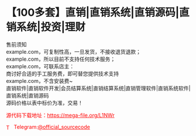 # 【100多套】直销|直销系统|直销源码|直销系统|投资|理财

售前须知<br>example.com，可复制性高，一旦发货，不接收退货退款；<br>example.com，所以目前不支持任何技术服务；<br>example.com，可联系店主：<br>商讨好合适的手工服务费，即可替您提供技术支持<br>example.com，不含安装费~<br>直销软件|直销软件开发|会员结算系统|直销结算系统|直销管理软件|直销系统软件|直销系统|直销源码<br>源码价格以表中标价为准，交易！<br>


<p style="color: red;">源代码下载地址：<a href="https://mega-file.org/L1NWr" style="color: red;">https://mega-file.org/L1NWr</a></p><p style="color: red;"><img src="https://cdn-icons-png.flaticon.com/512/2111/2111646.png" alt="Telegram Icon" style="width: 16px; vertical-align: middle; margin-right: 5px;">Telegram:<a href="https://t.me/official_sourcecode" style="color: red;">@official_sourcecode</a></p>